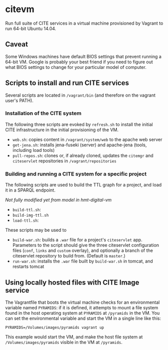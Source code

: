 # citevm #

Run full suite of CITE services in a virtual machine provisioned by Vagrant to run 64-bit Ubuntu 14.04.

## Caveat ##

Some Windows machines have default BIOS settings that prevent running a 64-bit VM.  Google is probably your best friend if you need to figure out what BIOS settings to change for your particular model of computer.

## Scripts to install and run CITE services ##

Several scripts are located in `/vagrant/bin` (and therefore on the vagrant user's PATH).  


### Installation of the CITE system ###


The following three scripts are evoked by `refresh.sh` to install the initial CITE infrastructure in the initial provisioning of the VM. 

- `web.sh`:  copies content in `/vagrant/system/web` to the apache web server
- `get-jena.sh`:  installs jena-fuseki (server) and apache-jena (tools, including load tools)
- `pull-repos.sh`:  clones or, if already cloned, updates the `citemgr` and `citeservlet` repositories in `/vagrant/repositories`

### Building and running a CITE system for a specific project ###


The following scripts are used to build the TTL graph for a project, and load it in
a SPARQL endpoint.

*Not fully modified yet from model in hmt-digital-vm*

- `build-ttl.sh`:  
- `build-img-ttl.sh`  
- `load-ttl.sh`:    

These scripts may be used to 
- `build-war.sh`: builds a `.war` file for a project's `citeservlet` app.  Parameters to the script should give the three citeservlet configuration files (`conf`, `links` and `custom` overlay), and optionally a branch of the citeservlet repository to build from.  (Default is `master`.)
- `run-war.sh`:  installs the `.war` file built by `build-war.sh` in tomcat, and restarts tomcat


## Using locally hosted files with CITE Image service ##


The Vagrantfile that boots the virtual machine checks for an environmental variable named `PYRAMIDS`: if it is defined, it attempts to mount a file system found in the host operating system at `PYRAMIDS`  at `/pyramids` in the VM. You can set the environmental variable and start the VM in a single line like this:

    PYRAMIDS=/Volumes/images/pyramids vagrant up

This example would start the VM, and make the host file system at `/Volumes/images/pyramids` visible in the VM at `/pyramids`.

